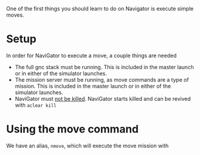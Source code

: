 One of the first things you should learn to do on Navigator is execute simple moves.

# Setup
In order for NaviGator to execute a move, a couple things are needed
* The full gnc stack must be running. This is included in the master launch or in either of the simulator launches.
* The mission server must be running, as move commands are a type of mission. This is included in the master launch or in either of the simulator launches.
* NaviGator must [not be killed](Kill-and-Alarms). NaviGator starts killed and can be revived with ```aclear kill```

# Using the move command
We have an alias, ```nmove```, which will execute the move mission with 
